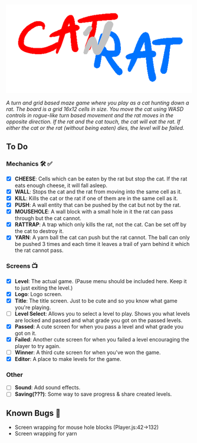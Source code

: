 <div align="center">
  <img src="https://github.com/ZaidMade/CatRat/raw/master/logo.gif" alt="CatRat" title="CatRat">
</div>

*A turn and grid based maze game where you play as a cat hunting down a rat. The board is a grid 16x12 cells in size. You move the cat using WASD controls in rogue-like turn based movement and the rat moves in the opposite direction. If the rat and the cat touch, the cat will eat the rat. If either the cat or the rat (without being eaten) dies, the level will be failed.*

## To Do
### Mechanics 🛠 ✅
* [X] __CHEESE__: Cells which can be eaten by the rat but stop the cat. If the rat eats enough cheese, it will fall asleep.
* [X] __WALL__: Stops the cat and the rat from moving into the same cell as it.
* [X] __KILL__: Kills the cat or the rat if one of them are in the same cell as it.
* [X] __PUSH__: A wall entity that can be pushed by the cat but not by the rat.
* [X] __MOUSEHOLE__: A wall block with a small hole in it the rat can pass through but the cat cannot.
* [X] __RATTRAP__: A trap which only kills the rat, not the cat. Can be set off by the cat to destroy it.
* [X] __YARN__: A yarn ball the cat can push but the rat cannot. The ball can only be pushed 3 times and each time it leaves a trail of yarn behind it which the rat cannot pass.

### Screens 📺
* [X] __Level__: The actual game. (Pause menu should be included here. Keep it to just exiting the level.)
* [X] __Logo__: Logo screen.
* [X] __Title__: The title screen. Just to be cute and so you know what game you're playing.
* [ ] __Level Select__: Allows you to select a level to play. Shows you what levels are locked and passed and what grade you got on the passed levels.
* [X] __Passed__: A cute screen for when you pass a level and what grade you got on it.
* [X] __Failed__: Another cute screen for when you failed a level encouraging the player to try again.
* [ ] __Winner__: A third cute screen for when you've won the game.
* [X] __Editor__: A place to make levels for the game.

### Other
* [ ] __Sound__: Add sound effects.
* [ ] __Saving(???)__: Some way to save progress & share created levels.

## Known Bugs 🐞
* Screen wrapping for mouse hole blocks (Player.js:42->132)
* Screen wrapping for yarn
